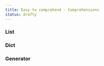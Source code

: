 ```yaml
---
title: Easy to comprehend - Comprehensions
status: drafty
---
```


### List

### Dict

### Generator